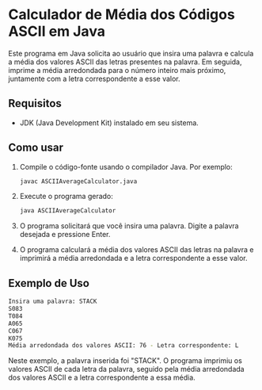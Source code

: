 # Calculador de Média dos Códigos ASCII em Java

Este programa em Java solicita ao usuário que insira uma palavra e calcula a média dos valores ASCII das letras presentes na palavra. Em seguida, imprime a média arredondada para o número inteiro mais próximo, juntamente com a letra correspondente a esse valor.

## Requisitos

- JDK (Java Development Kit) instalado em seu sistema.

## Como usar

1. Compile o código-fonte usando o compilador Java. Por exemplo:

    ```bash
    javac ASCIIAverageCalculator.java
    ```

2. Execute o programa gerado:

    ```bash
    java ASCIIAverageCalculator
    ```

3. O programa solicitará que você insira uma palavra. Digite a palavra desejada e pressione Enter.

4. O programa calculará a média dos valores ASCII das letras na palavra e imprimirá a média arredondada e a letra correspondente a esse valor.

## Exemplo de Uso

```bash
Insira uma palavra: STACK
S083
T084
A065
C067
K075
Média arredondada dos valores ASCII: 76 - Letra correspondente: L
```

Neste exemplo, a palavra inserida foi "STACK". O programa imprimiu os valores ASCII de cada letra da palavra, seguido pela média arredondada dos valores ASCII e a letra correspondente a essa média.
